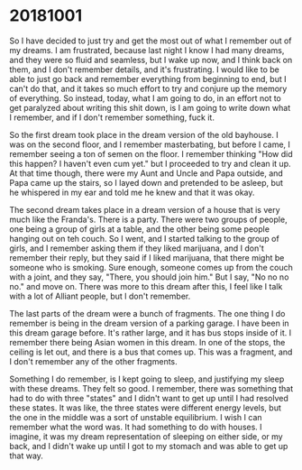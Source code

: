 # 20181001
So I have decided to just try and get the most out of what I remember out of my
dreams. I am frustrated, because last night I know I had many dreams, and they
were so fluid and seamless, but I wake up now, and I think back on them, and I
don't remember details, and it's frustrating. I would like to be able to just
go back and remember everything from beginning to end, but I can't do that, and
it takes so much effort to try and conjure up the memory of everything. So
instead, today, what I am going to do, in an effort not to get paralyzed about
writing this shit down, is I am going to write down what I remember, and if I
don't remember something, fuck it.

So the first dream took place in the dream version of the old bayhouse. I was
on the second floor, and I remember masterbating, but before I came, I remember
seeing a ton of semen on the floor. I remember thinking "How did this happen? I
haven't even cum yet." but I proceeded to try and clean it up. At that time
though, there were my Aunt and Uncle and Papa outside, and Papa came up the
stairs, so I layed down and pretended to be asleep, but he whispered in my ear
and told me he knew and that it was okay.

The second dream takes place in a dream version of a house that is very much
like the Franda's. There is a party. There were two groups of people, one being
a group of girls at a table, and the other being some people hanging out on teh
couch. So I went, and I started talking to the group of girls, and I remember
asking them if they liked marijuana, and I don't remember their reply, but they
said if I liked marijuana, that there might be someone who is smoking. Sure
enough, someone comes up from the couch with a joint, and they say, "There, you
should join him." But I say, "No no no no." and move on. There was more to this
dream after this, I feel like I talk with a lot of Alliant people, but I don't
remember.

The last parts of the dream were a bunch of fragments. The one thing I do
remember is being in the dream version of a parking garage. I have been in this
dream garage before. It's rather large, and it has bus stops inside of it.
I remember there being Asian women in this dream. In one of the stops, the
ceiling is let out, and there is a bus that comes up. This was a fragment, and
I don't remember any of the other fragments.

Something I do remember, is I kept going to sleep, and justifying my sleep with
these dreams. They felt so good. I remember, there was something that had to do
with three "states" and I didn't want to get up until I had resolved these
states. It was like, the three states were different energy levels, but the one
in the middle was a sort of unstable equilibrium. I wish I can remember what
the word was. It had something to do with houses. I imagine, it was my dream
representation of sleeping on either side, or my back, and I didn't wake up
until I got to my stomach and was able to get up that way.

